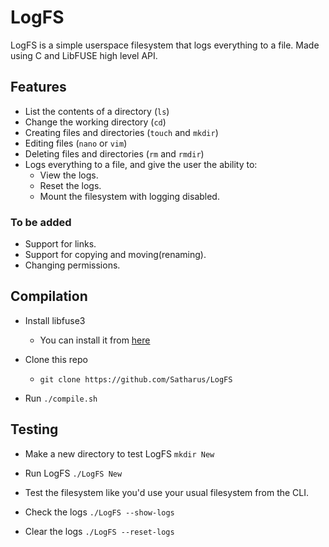 # LogFS
LogFS is a simple userspace filesystem that logs everything to a file. Made using C and LibFUSE high level API.


## Features
- List the contents of a directory (```ls```)
- Change the working directory (```cd```)
- Creating files and directories (```touch``` and ```mkdir```)
- Editing files (```nano``` or ```vim```)
- Deleting files and directories (```rm``` and ```rmdir```)
- Logs everything to a file, and give the user the ability to:
  - View the logs.
  - Reset the logs.
  - Mount the filesystem with logging disabled.
### To be added
- Support for links.
- Support for copying and moving(renaming).
- Changing permissions.
  
  
## Compilation

- Install libfuse3
  - You can install it from [here](https://github.com/libfuse/libfuse)

- Clone this repo
  - ```git clone https://github.com/Satharus/LogFS```

- Run ```./compile.sh```

## Testing

- Make a new directory to test LogFS
```mkdir New```

- Run LogFS
```./LogFS New```

- Test the filesystem like you'd use your usual filesystem from the CLI.

- Check the logs
```./LogFS --show-logs```

- Clear the logs
```./LogFS --reset-logs```
